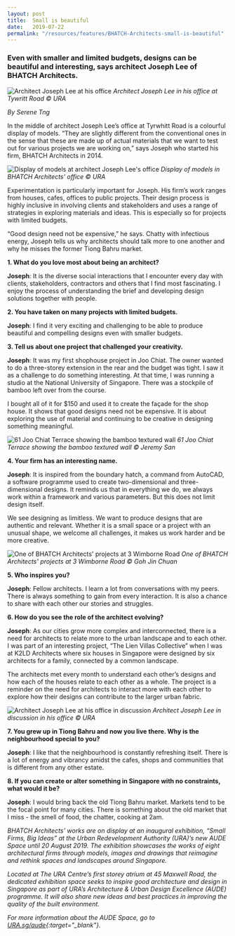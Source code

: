 ```yaml
---
layout: post
title:  Small is beautiful
date:   2019-07-22
permalink: "/resources/features/BHATCH-Architects-small-is-beautiful"
---
```

### **Even with smaller and limited budgets, designs can be beautiful and interesting, says architect Joseph Lee of BHATCH Architects.**

![Architect Joseph Lee at his office](/images/bhatchjoseph.jpg)
*Architect Joseph Lee in his office at Tywritt Road © URA*

*By Serene Tng*

In the middle of architect Joseph Lee’s office at Tyrwhitt Road is a colourful display of models. “They are slightly different from the conventional ones in the sense that these are made up of actual materials that we want to test out for various projects we are working on,” says Joseph who started his firm, BHATCH Architects in 2014. 

![Display of models at architect Joseph Lee's office](/images/bhatchmodels.jpg)
*Display of models in BHATCH Architects' office © URA*

Experimentation is particularly important for Joseph. His firm’s work ranges from houses, cafes, offices to public projects. Their design process is highly inclusive in involving clients and stakeholders and uses a range of strategies in exploring materials and ideas. This is especially so for projects with limited budgets. 

“Good design need not be expensive,” he says. Chatty with infectious energy, Joseph tells us why architects should talk more to one another and why he misses the former Tiong Bahru market.  

**1. What do you love most about being an architect?**

**Joseph**: It is the diverse social interactions that I encounter every day with clients, stakeholders, contractors and others that I find most fascinating. I enjoy the process of understanding the brief and developing design solutions together with people. 

**2. You have taken on many projects with limited budgets.** 

**Joseph**: I find it very exciting and challenging to be able to produce beautiful and compelling designs even with smaller budgets. 

**3. Tell us about one project that challenged your creativity.** 

**Joseph**: It was my first shophouse project in Joo Chiat. The owner wanted to do a three-storey extension in the rear and the budget was tight. I saw it as a challenge to do something interesting. At that time, I was running a studio at the National University of Singapore. There was a stockpile of bamboo left over from the course. 

I bought all of it for $150 and used it to create the façade for the shop house. It shows that good designs need not be expensive. It is about exploring the use of material and continuing to be creative in designing something meaningful. 

![61 Joo Chiat Terrace showing the bamboo textured wall](/images/bhatchjoochiat.jpg)
*61 Joo Chiat Terrace showing the bamboo textured wall © Jeremy San*

**4. Your firm has an interesting name.**

**Joseph**: It is inspired from the boundary hatch, a command from AutoCAD, a software programme used to create two-dimensional and three-dimensional designs. It reminds us that in everything we do, we always work within a framework and various parameters. But this does not limit design itself. 

We see designing as limitless. We want to produce designs that are authentic and relevant. Whether it is a small space or a project with an unusual shape, we welcome all challenges, it makes us work harder and be more creative. 

![One of BHATCH Architects' projects at 3 Wimborne Road](/images/bhatchwimborneroad.jpg)
*One of BHATCH Architects' projects at 3 Wimborne Road © Goh Jin Chuan*

**5. Who inspires you?**

**Joseph**: Fellow architects. I learn a lot from conversations with my peers. There is always something to gain from every interaction. It is also a chance to share with each other our stories and struggles. 

**6. How do you see the role of the architect evolving?**

**Joseph**: As our cities grow more complex and interconnected, there is a need for architects to relate more to the urban landscape and to each other. I was part of an interesting project, “The Lien Villas Collective” when I was at K2LD Architects where six houses in Singapore were designed by six architects for a family, connected by a common landscape. 

The architects met every month to understand each other’s designs and how each of the houses relate to each other as a whole. The project is a reminder on the need for architects to interact more with each other to explore how their designs can contribute to the larger urban fabric. 

![Architect Joseph Lee at his office in discussion](/images/bhatchdiscussion.jpg)
*Architect Joseph Lee in discussion in his office © URA*

**7. You grew up in Tiong Bahru and now you live there. Why is the neighbourhood special to you?**

**Joseph**: I like that the neighbourhood is constantly refreshing itself. There is a lot of
energy and vibrancy amidst the cafes, shops and communities that is different from
any other estate. 

**8. If you can create or alter something in Singapore with no constraints, what would it be?** 

**Joseph**: I would bring back the old Tiong Bahru market. Markets tend to be the focal point for many cities. There is something about the old market that I miss - the smell of food, the chatter, cooking at 2am. 

*BHATCH Architects’ works are on display at an inaugural exhibition, “Small Firms, Big Ideas” at the Urban Redevelopment Authority (URA)’s new AUDE Space until 20 August 2019. The exhibition showcases the works of eight architectural firms through models, images and drawings that reimagine and rethink spaces and landscapes around Singapore.* 

*Located at The URA Centre’s first storey atrium at 45 Maxwell Road, the dedicated exhibition space seeks to inspire good architecture and design in Singapore as part of URA’s Architecture & Urban Design Excellence (AUDE) programme. It will also share new ideas and best practices in improving the quality of the built environment.*

*For more information about the AUDE Space, go to [URA.sg/aude](https://www.ura.gov.sg/Corporate/Get-Involved/Shape-A-Distinctive-City/Recognising-Good-Design/AUDE){:target="_blank"}.*








